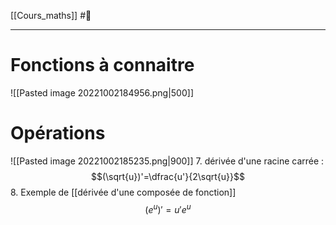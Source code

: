[[Cours_maths]] #📝 

---
# Fonctions à connaitre 
![[Pasted image 20221002184956.png|500]]
# Opérations 
![[Pasted image 20221002185235.png|900]]
7. dérivée d'une racine carrée : $$(\sqrt{u})'=\dfrac{u'}{2\sqrt{u}}$$
8. Exemple de [[dérivée d'une composée de fonction]]$$(e^u)'=u'e^u$$